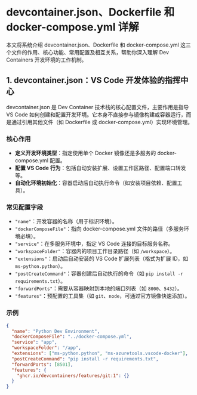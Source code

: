 # devcontainer.json、Dockerfile 和 docker-compose.yml 详解

本文将系统介绍 devcontainer.json、Dockerfile 和 docker-compose.yml 这三个文件的作用、核心功能、常用配置及相互关系，帮助你深入理解 Dev Containers 开发环境的工作机制。


## 1. devcontainer.json：VS Code 开发体验的指挥中心

devcontainer.json 是 Dev Container 技术栈的核心配置文件，主要作用是指导 VS Code 如何创建和配置开发环境。它本身不直接参与镜像构建或容器运行，而是通过引用其他文件（如 Dockerfile 或 docker-compose.yml）实现环境管理。

### 核心作用
- **定义开发环境类型**：指定使用单个 Docker 镜像还是多服务的 docker-compose.yml 配置。
- **配置 VS Code 行为**：包括自动安装扩展、设置工作区路径、配置端口转发等。
- **自动化环境初始化**：容器启动后自动执行命令（如安装项目依赖、配置工具）。

### 常见配置字段
- `"name"`：开发容器的名称（用于标识环境）。
- `"dockerComposeFile"`：指向 docker-compose.yml 文件的路径（多服务环境必填）。
- `"service"`：在多服务环境中，指定 VS Code 连接的目标服务名称。
- `"workspaceFolder"`：容器内的项目工作目录路径（如 `/workspace`）。
- `"extensions"`：启动后自动安装的 VS Code 扩展列表（格式为扩展 ID，如 `ms-python.python`）。
- `"postCreateCommand"`：容器创建后自动执行的命令（如 `pip install -r requirements.txt`）。
- `"forwardPorts"`：需要从容器映射到本地的端口列表（如 `8000`、`5432`）。
- `"features"`：预配置的工具集（如 `git`、`node`，可通过官方镜像快速添加）。

### 示例
```json
{
  "name": "Python Dev Environment",
  "dockerComposeFile": "../docker-compose.yml",
  "service": "app",
  "workspaceFolder": "/app",
  "extensions": ["ms-python.python", "ms-azuretools.vscode-docker"],
  "postCreateCommand": "pip install -r requirements.txt",
  "forwardPorts": [8501],
  "features": {
    "ghcr.io/devcontainers/features/git:1": {}
  }
}
